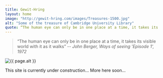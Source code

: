 ```yaml
---
title: Gewit-Hring
layout: home
image: "http://gewit-hring.com/images/Treasures-1500.jpg"
alt: "Some of the treasure of Cambridge University Library"
quote: “The human eye can only be in one place at a time, it takes its visible world with it as it walks”
---
```

> “The human eye can only be in one place at a time, it takes its visible world with it as it walks”
>-- <cite>John Berger, Ways of seeing 'Episode 1', 1972

<section class="mw5 mw7-ns center pa3 ph5-ns">
<img src="{{ page.image }}" alt="{{ page.alt }}" class="w-100" />
</section>

This site is currently under construction...
More here soon...
